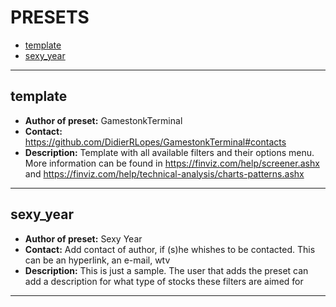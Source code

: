 # PRESETS

* [template](#template)
* [sexy_year](#sexy_year)

---

## template

* **Author of preset:** GamestonkTerminal
* **Contact:** https://github.com/DidierRLopes/GamestonkTerminal#contacts
* **Description:** Template with all available filters and their options menu. More information can be found in https://finviz.com/help/screener.ashx and https://finviz.com/help/technical-analysis/charts-patterns.ashx

---

## sexy_year

* **Author of preset:** Sexy Year
* **Contact:** Add contact of author, if (s)he whishes to be contacted. This can be an hyperlink, an e-mail, wtv
* **Description:** This is just a sample. The user that adds the preset can add a description for what type of stocks these filters are aimed for

---
